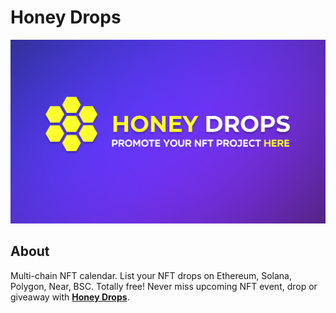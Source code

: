 # Honey Drops

![Picture is lost somewhere](https://github.com/GottliebGlob/nft-calendar/blob/main/promo.png?raw=true "Promote")

## About

Multi-chain NFT calendar. List your NFT drops on Ethereum, Solana, Polygon, Near, BSC. Totally free! Never miss upcoming NFT event, drop or giveaway with **[Honey Drops](https://www.honeydrops.xyz/)**.